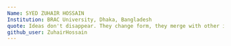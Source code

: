 ```yaml
---
Name: SYED ZUHAIR HOSSAIN
Institution: BRAC University, Dhaka, Bangladesh
quote: Ideas don't disappear. They change form, they merge with other ideas. - Bob Frankston
github_user: ZuhairHossain
---
```


